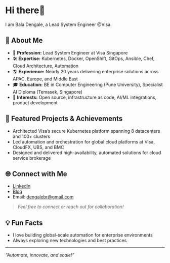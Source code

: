 # Hi there👋 

I am Bala Dengale, a Lead System Engineer @Visa.

## 🚀 About Me
- 💼 **Profession:** Lead System Engineer at Visa Singapore
- 🛠️ **Expertise:** Kubernetes, Docker, OpenShift, GitOps, Ansible, Chef, Cloud Architecture, Automation
- 🌎 **Experience:** Nearly 20 years delivering enterprise solutions across APAC, Europe, and Middle East
- 🎓 **Education:** BE in Computer Engineering (Pune University), Specialist AI Diploma (Temasek, Singapore)
- 🧠 **Interests:** Open source, infrastructure as code, AI/ML integrations, product development

## 📌 Featured Projects & Achievements
- Architected Visa’s secure Kubernetes platform spanning 8 datacenters and 100+ clusters
- Led automation and orchestration for global cloud platforms at Visa, CloudFX, UBS, and BMC
- Designed and delivered high-availability, automated solutions for cloud service brokerage

## 🌐 Connect with Me
- [LinkedIn](https://www.linkedin.com/in/baladengale/)
- [Blog](https://baladengale.me/)
- Email: dengalebr@gmail.com
> _Feel free to connect or reach out for collaboration!_

## 💡 Fun Facts
- I love building global-scale automation for enterprise environments
- Always exploring new technologies and best practices

---
_“Automate, innovate, and scale!”_  


